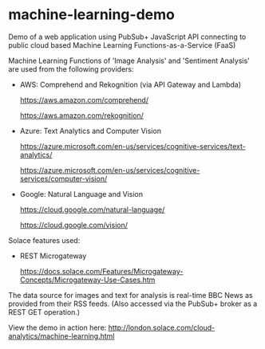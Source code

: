 # machine-learning-demo
Demo of a web application using PubSub+ JavaScript API connecting to public cloud based Machine Learning Functions-as-a-Service (FaaS)

Machine Learning Functions of 'Image Analysis' and 'Sentiment Analysis' are used from the following providers:

- AWS: Comprehend and Rekognition (via API Gateway and Lambda)

  https://aws.amazon.com/comprehend/
  
  https://aws.amazon.com/rekognition/

- Azure: Text Analytics and Computer Vision

  https://azure.microsoft.com/en-us/services/cognitive-services/text-analytics/
  
  https://azure.microsoft.com/en-us/services/cognitive-services/computer-vision/

- Google: Natural Language and Vision

  https://cloud.google.com/natural-language/
  
  https://cloud.google.com/vision/
  
  
Solace features used:
- REST Microgateway

  https://docs.solace.com/Features/Microgateway-Concepts/Microgateway-Use-Cases.htm


The data source for images and text for analysis is real-time BBC News as provided from their RSS feeds. (Also accessed via the PubSub+ broker as a REST GET operation.)

View the demo in action here:
http://london.solace.com/cloud-analytics/machine-learning.html
